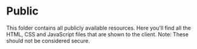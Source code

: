 # Public
This folder contains all publicly available resources. Here you'll find all the HTML, CSS and JavaScript files that are shown to the client.  Note: These should not be considered secure.

